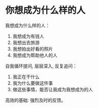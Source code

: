 # 你想成为什么样的人



我想成为什么样的人：
1. 我想成为有钱人
2. 我想出去旅游
3. 我想拍出好看的照片
4. 我想成为帮助他人的人


自我循环提问, 层层深入, 反复追问：
1. 我正在干什么
2. 我为什么要做这件事
3. 做这些事情，能否让我成为我想成为的人


高效的基础: 强烈及时的反馈。

